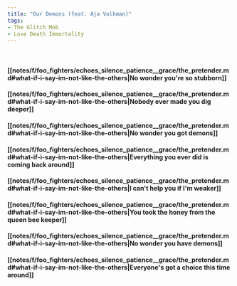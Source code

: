 ```yaml
---
title: "Our Demons (feat. Aja Volkman)"
tags:
- The Glitch Mob
- Love Death Immortality
---
```

&nbsp;
#### [[notes/f/foo_fighters/echoes_silence_patience__grace/the_pretender.md#what-if-i-say-im-not-like-the-others|No wonder you're so stubborn]]
#### [[notes/f/foo_fighters/echoes_silence_patience__grace/the_pretender.md#what-if-i-say-im-not-like-the-others|Nobody ever made you dig deeper]]
#### [[notes/f/foo_fighters/echoes_silence_patience__grace/the_pretender.md#what-if-i-say-im-not-like-the-others|No wonder you got demons]]
#### [[notes/f/foo_fighters/echoes_silence_patience__grace/the_pretender.md#what-if-i-say-im-not-like-the-others|Everything you ever did is coming back around]]
#### [[notes/f/foo_fighters/echoes_silence_patience__grace/the_pretender.md#what-if-i-say-im-not-like-the-others|I can't help you if I'm weaker]]
#### [[notes/f/foo_fighters/echoes_silence_patience__grace/the_pretender.md#what-if-i-say-im-not-like-the-others|You took the honey from the queen bee keeper]]
#### [[notes/f/foo_fighters/echoes_silence_patience__grace/the_pretender.md#what-if-i-say-im-not-like-the-others|No wonder you have demons]]
#### [[notes/f/foo_fighters/echoes_silence_patience__grace/the_pretender.md#what-if-i-say-im-not-like-the-others|Everyone's got a choice this time around]]
